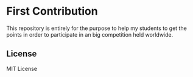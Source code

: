 # First Contribution
This repository is entirely for the purpose to help my students to get the points in order to participate in an big competition held worldwide.

## License
MIT License
